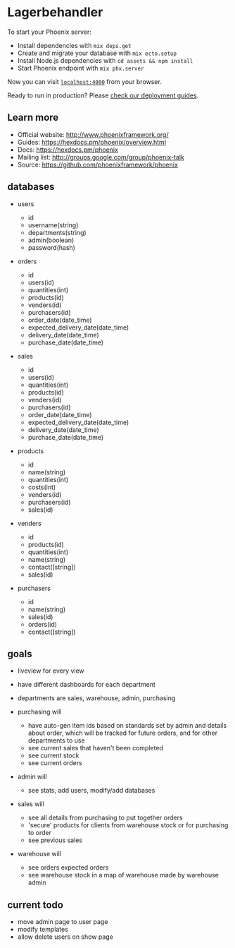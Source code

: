 # Lagerbehandler

To start your Phoenix server:

  * Install dependencies with `mix deps.get`
  * Create and migrate your database with `mix ecto.setup`
  * Install Node.js dependencies with `cd assets && npm install`
  * Start Phoenix endpoint with `mix phx.server`

Now you can visit [`localhost:4000`](http://localhost:4000) from your browser.

Ready to run in production? Please [check our deployment guides](https://hexdocs.pm/phoenix/deployment.html).

## Learn more

  * Official website: http://www.phoenixframework.org/
  * Guides: https://hexdocs.pm/phoenix/overview.html
  * Docs: https://hexdocs.pm/phoenix
  * Mailing list: http://groups.google.com/group/phoenix-talk
  * Source: https://github.com/phoenixframework/phoenix

## databases

  * users
    * id
    * username(string)
    * departments(string)
    * admin(boolean)
    * password(hash)

  * orders
    * id
    * users(id)
    * quantities(int)
    * products(id)
    * venders(id)
    * purchasers(id)
    * order_date(date_time)
    * expected_delivery_date(date_time)
    * delivery_date(date_time)
    * purchase_date(date_time)

  * sales
    * id
    * users(id)
    * quantities(int)
    * products(id)
    * venders(id)
    * purchasers(id)
    * order_date(date_time)
    * expected_delivery_date(date_time)
    * delivery_date(date_time)
    * purchase_date(date_time)

  * products
    * id
    * name(string)
    * quantities(int)
    * costs(int)
    * venders(id)
    * purchasers(id)
    * sales(id)

  * venders
    * id
    * products(id)
    * quantities(int)
    * name(string)
    * contact([string])
    * sales(id)

  * purchasers
    * id
    * name(string)
    * sales(id)
    * orders(id)   
    * contact([string])



## goals
  * liveview for every view
  * have different dashboards for each department
  * departments are sales, warehouse, admin, purchasing

  * purchasing will
    * have auto-gen item ids based on standards set by admin and details about order, which will be tracked for future orders, and for other departments to use
    * see current sales that haven't been completed
    * see current stock
    * see current orders

  * admin will
    * see stats, add users, modify/add databases

  * sales will
    * see all details from purchasing to put together orders
    * 'secure' products for clients from warehouse stock or for purchasing to order
    * see previous sales

  * warehouse will
    * see orders expected orders
    * see warehouse stock in a map of warehouse made by warehouse admin


## current todo
  * move admin page to user page
  * modify templates
  * allow delete users on show page
